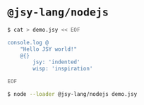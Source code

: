# `@jsy-lang/nodejs`

```sh
$ cat > demo.jsy << EOF

console.log @
    "Hello JSY world!"
    @{}
        jsy: 'indented'
        wisp: 'inspiration'

EOF

$ node --loader @jsy-lang/nodejs demo.jsy
```


